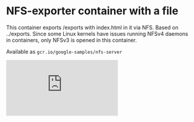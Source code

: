 # NFS-exporter container with a file

This container exports /exports with index.html in it via NFS. Based on
../exports. Since some Linux kernels have issues running NFSv4 daemons in containers,
only NFSv3 is opened in this container.

Available as `gcr.io/google-samples/nfs-server`



<!-- BEGIN MUNGE: GENERATED_ANALYTICS -->
[![Analytics](https://kubernetes-site.appspot.com/UA-36037335-10/GitHub/examples/volumes/nfs/nfs-data/README.md?pixel)]()
<!-- END MUNGE: GENERATED_ANALYTICS -->

